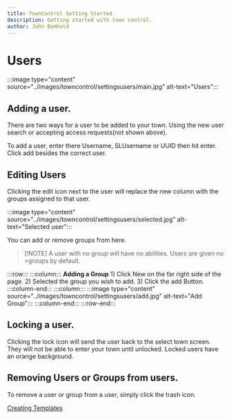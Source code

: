 ```yaml
---
title: TownControl Getting Started
description: Getting started with town control.
author: John Bomhold
---
```

# Users
:::image type="content" source="../images/towncontrol/settingsusers/main.jpg" alt-text="Users":::

## Adding a user.
There are two ways for a user to be added to your town. Using the new user search or accepting access requests(not shown above).

To add a user, enter there Username, SLUsername or UUID then hit enter. Click add besides the correct user.

## Editing Users

Clicking the edit icon next to the user will replace the new column with the groups assigned to that user.

:::image type="content" source="../images/towncontrol/settingsusers/selected.jpg" alt-text="Selected user":::

You can add or remove groups from here. 
>[!NOTE] A user with no group will have no abilities. Users are given no >groups by default.

:::row:::
    :::column:::
        **Adding a Group**
        1) Click New on the far right side of the page.
        2) Selected the group you wish to add.
        3) Click the add Button.
    :::column-end:::
    :::column:::
        :::image type="content" source="../images/towncontrol/settingsusers/add.jpg" alt-text="Add Group":::
    :::column-end:::
:::row-end:::

## Locking a user.
Clicking the lock icon will send the user back to the select town screen. They will not be able to enter your town until unlocked. Locked users have an orange background.

## Removing Users or Groups from users.
To remove a user or group from a user, simply click the trash icon.

[Creating Templates](templates.md)